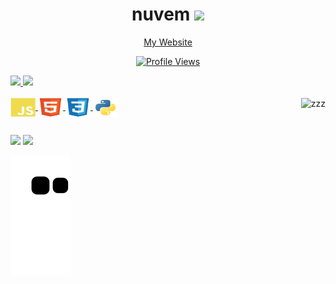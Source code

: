 <h1 align="center">nuvem <img src="https://media2.giphy.com/media/5mO5vhXEXVyNIFhxT0/giphy.gif?cid=790b7611438c626d4df1910daacd13893e753b79efb9b8d1&rid=giphy.gif&ct=s" width="30px"> </h1>

<p align="center"><a href="https://nuvem.art/">My Website</a></p>
<a href="https://github.com/7zx">
  <p align="center">
    <img src="https://komarev.com/ghpvc/?username=nuvem&color=blueviolet" alt="Profile Views">
  </p>
</a>

 <div>
  <a href="https://github.com/7zx">
  <img height="180em" src="https://github-readme-stats.vercel.app/api?username=7zx&show_icons=true&theme=dark&include_all_commits=true&count_private=true"/>
  <img height="180em" src="https://github-readme-stats.vercel.app/api/top-langs/?username=7zx&layout=compact&langs_count=7&theme=dark"/>
</div>
<div style="display: inline_block"><br>
  <img align="center" alt="nuvem-Js" height="30" width="40" src="https://raw.githubusercontent.com/devicons/devicon/master/icons/javascript/javascript-plain.svg">
  <img align="center" alt="nuvem-HTML" height="30" width="40" src="https://raw.githubusercontent.com/devicons/devicon/master/icons/html5/html5-original.svg">
  <img align="center" alt="nuvem-CSS" height="30" width="40" src="https://raw.githubusercontent.com/devicons/devicon/master/icons/css3/css3-original.svg">
  <img align="center" alt="nuvem-Python" height="30" width="40" src="https://raw.githubusercontent.com/devicons/devicon/master/icons/python/python-original.svg">
  <img align="right" alt="zzz" src="https://media2.giphy.com/media/5mO5vhXEXVyNIFhxT0/giphy.gif?cid=790b7611438c626d4df1910daacd13893e753b79efb9b8d1&rid=giphy.gif&ct=s">
</div>
  
  ##
 
<div> 
  <a href="https://instagram.com/polido16" target="_blank"><img src="https://img.shields.io/badge/-Instagram-%23E4405F?style=for-the-badge&logo=instagram&logoColor=white" target="_blank"></a>
 <a href="https://discord.gg/portugal" target="_blank"><img src="https://img.shields.io/badge/Discord-7289DA?style=for-the-badge&logo=discord&logoColor=white" target="_blank"></a> 
 
  ![Snake animation](https://github.com/rafaballerini/rafaballerini/blob/output/github-contribution-grid-snake.svg)
 
</div>
